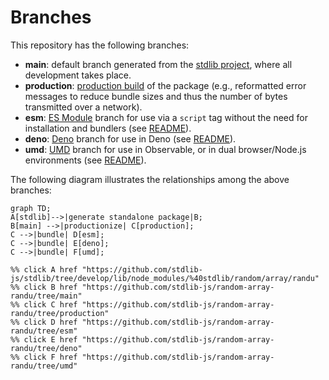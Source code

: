 <!--

@license Apache-2.0

Copyright (c) 2022 The Stdlib Authors.

Licensed under the Apache License, Version 2.0 (the "License");
you may not use this file except in compliance with the License.
You may obtain a copy of the License at

    http://www.apache.org/licenses/LICENSE-2.0

Unless required by applicable law or agreed to in writing, software
distributed under the License is distributed on an "AS IS" BASIS,
WITHOUT WARRANTIES OR CONDITIONS OF ANY KIND, either express or implied.
See the License for the specific language governing permissions and
limitations under the License.

-->

# Branches

This repository has the following branches:

-   **main**: default branch generated from the [stdlib project][stdlib-url], where all development takes place.
-   **production**: [production build][production-url] of the package (e.g., reformatted error messages to reduce bundle sizes and thus the number of bytes transmitted over a network).
-   **esm**: [ES Module][esm-url] branch for use via a `script` tag without the need for installation and bundlers (see [README][esm-readme]).
-   **deno**: [Deno][deno-url] branch for use in Deno (see [README][deno-readme]).
-   **umd**: [UMD][umd-url] branch for use in Observable, or in dual browser/Node.js environments (see [README][umd-readme]).

The following diagram illustrates the relationships among the above branches:

```mermaid
graph TD;
A[stdlib]-->|generate standalone package|B;
B[main] -->|productionize| C[production];
C -->|bundle| D[esm];
C -->|bundle| E[deno];
C -->|bundle| F[umd];

%% click A href "https://github.com/stdlib-js/stdlib/tree/develop/lib/node_modules/%40stdlib/random/array/randu"
%% click B href "https://github.com/stdlib-js/random-array-randu/tree/main"
%% click C href "https://github.com/stdlib-js/random-array-randu/tree/production"
%% click D href "https://github.com/stdlib-js/random-array-randu/tree/esm"
%% click E href "https://github.com/stdlib-js/random-array-randu/tree/deno"
%% click F href "https://github.com/stdlib-js/random-array-randu/tree/umd"
```

[stdlib-url]: https://github.com/stdlib-js/stdlib/tree/develop/lib/node_modules/%40stdlib/random/array/randu
[production-url]: https://github.com/stdlib-js/random-array-randu/tree/production
[deno-url]: https://github.com/stdlib-js/random-array-randu/tree/deno
[deno-readme]: https://github.com/stdlib-js/random-array-randu/blob/deno/README.md
[umd-url]: https://github.com/stdlib-js/random-array-randu/tree/umd
[umd-readme]: https://github.com/stdlib-js/random-array-randu/blob/umd/README.md
[esm-url]: https://github.com/stdlib-js/random-array-randu/tree/esm
[esm-readme]: https://github.com/stdlib-js/random-array-randu/blob/esm/README.md